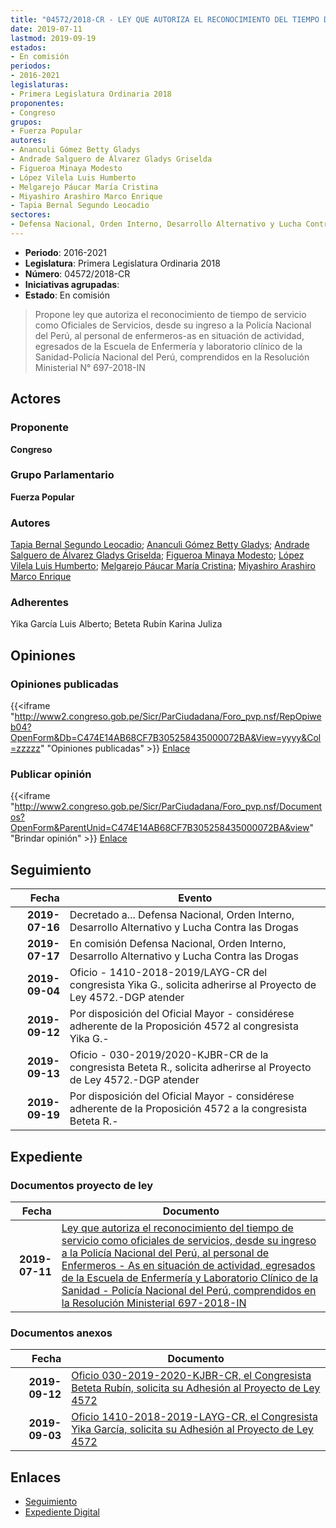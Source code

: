 ```yaml
---
title: "04572/2018-CR - LEY QUE AUTORIZA EL RECONOCIMIENTO DEL TIEMPO DE SERVICIO COMO OFICIALES DE SERVICIOS, DESDE SU INGRESO A LA POLICÍA NACIONAL DEL PERÚ, AL PERSONAL DE ENFERMEROS-AS EN SITUACIÓN DE ACTIVIDAD, EGRESADOS DE LA ESCUELA DE ENFERMERÍA Y LABORATORIO CLÍNICO DE LA SANIDAD-POLICÍA NACIONAL DEL PERÚ, COMPRENDIDOS EN LA RESOLUCIÓN MINISTERIAL N° 697-2018-IN"
date: 2019-07-11
lastmod: 2019-09-19
estados:
- En comisión
periodos:
- 2016-2021
legislaturas:
- Primera Legislatura Ordinaria 2018
proponentes:
- Congreso
grupos:
- Fuerza Popular
autores:
- Ananculi Gómez Betty Gladys
- Andrade Salguero de Álvarez Gladys Griselda
- Figueroa Minaya Modesto
- López Vilela Luis Humberto
- Melgarejo Páucar María Cristina
- Miyashiro Arashiro Marco Enrique
- Tapia Bernal Segundo Leocadio
sectores:
- Defensa Nacional, Orden Interno, Desarrollo Alternativo y Lucha Contra las Drogas
---
```

- **Periodo**: 2016-2021
- **Legislatura**: Primera Legislatura Ordinaria 2018
- **Número**: 04572/2018-CR
- **Iniciativas agrupadas**: 
- **Estado**: En comisión

> Propone ley que autoriza el reconocimiento de tiempo de servicio como Oficiales de Servicios, desde su ingreso a la Policía Nacional del Perú, al personal de enfermeros-as en situación de actividad, egresados de la Escuela de Enfermería y laboratorio clínico de la Sanidad-Policía Nacional del Perú, comprendidos en la Resolución Ministerial N° 697-2018-IN


## Actores

### Proponente

**Congreso**

### Grupo Parlamentario

**Fuerza Popular**

### Autores

[Tapia Bernal Segundo Leocadio](mailto:mailto:stapia@congreso.gob.pe); [Ananculi Gómez Betty Gladys](mailto:mailto:bananculi@congreso.gob.pe); [Andrade Salguero de Álvarez Gladys Griselda](mailto:mailto:gandrade@congreso.gob.pe); [Figueroa Minaya Modesto](mailto:mailto:mfigueroam@congreso.gob.pe); [López Vilela Luis Humberto](mailto:mailto:llopezv@congreso.gob.pe); [Melgarejo Páucar María Cristina](mailto:mailto:mmelgarejo@congreso.gob.pe); [Miyashiro Arashiro Marco Enrique](mailto:mailto:mmiyashiro@congreso.gob.pe)

### Adherentes

Yika García Luis Alberto; Beteta Rubín Karina Juliza

## Opiniones

### Opiniones publicadas

{{<iframe "http://www2.congreso.gob.pe/Sicr/ParCiudadana/Foro_pvp.nsf/RepOpiweb04?OpenForm&Db=C474E14AB68CF7B305258435000072BA&View=yyyy&Col=zzzzz" "Opiniones publicadas" >}}
[Enlace](http://www2.congreso.gob.pe/Sicr/ParCiudadana/Foro_pvp.nsf/RepOpiweb04?OpenForm&Db=C474E14AB68CF7B305258435000072BA&View=yyyy&Col=zzzzz)

### Publicar opinión

{{<iframe "http://www2.congreso.gob.pe/Sicr/ParCiudadana/Foro_pvp.nsf/Documentos?OpenForm&ParentUnid=C474E14AB68CF7B305258435000072BA&view" "Brindar opinión" >}}
[Enlace](http://www2.congreso.gob.pe/Sicr/ParCiudadana/Foro_pvp.nsf/Documentos?OpenForm&ParentUnid=C474E14AB68CF7B305258435000072BA&view)


## Seguimiento

| Fecha | Evento |
|------:|--------|
| **2019-07-16** | Decretado a... Defensa Nacional, Orden Interno, Desarrollo Alternativo y Lucha Contra las Drogas |
| **2019-07-17** | En comisión Defensa Nacional, Orden Interno, Desarrollo Alternativo y Lucha Contra las Drogas |
| **2019-09-04** | Oficio - 1410-2018-2019/LAYG-CR del congresista Yika G., solicita adherirse al Proyecto de Ley 4572.-DGP atender |
| **2019-09-12** | Por disposición del Oficial Mayor - considérese adherente de la Proposición 4572 al congresista Yika G.- |
| **2019-09-13** | Oficio - 030-2019/2020-KJBR-CR de la congresista Beteta R., solicita adherirse al Proyecto de Ley 4572.-DGP atender |
| **2019-09-19** | Por disposición del Oficial Mayor - considérese adherente de la Proposición 4572 a la congresista Beteta R.- |

## Expediente

### Documentos proyecto de ley

| Fecha | Documento |
|------:|-----------|
| **2019-07-11** | [Ley que autoriza el reconocimiento del tiempo de servicio como oficiales de servicios, desde su ingreso a la Policía Nacional del Perú, al personal de Enfermeros - As en situación de actividad, egresados de la Escuela de Enfermería y Laboratorio Clínico de la Sanidad - Policía Nacional del Perú, comprendidos en la Resolución Ministerial 697-2018-IN](http://www.leyes.congreso.gob.pe/Documentos/2016_2021/Proyectos_de_Ley_y_de_Resoluciones_Legislativas/PL0457220190711.pdf) |

### Documentos anexos

| Fecha | Documento |
|------:|-----------|
| **2019-09-12** | [Oficio 030-2019-2020-KJBR-CR, el Congresista Beteta Rubín, solicita su Adhesión al Proyecto de Ley 4572](http://www.leyes.congreso.gob.pe/Documentos/2016_2021/Oficios/Congresistas/MEMORANDUM-113-2018-2019-PVP-CR.pdf) |
| **2019-09-03** | [Oficio 1410-2018-2019-LAYG-CR, el Congresista Yika García, solicita su Adhesión al Proyecto de Ley 4572](http://www.leyes.congreso.gob.pe/Documentos/2016_2021/Oficios/Congresistas/MEMORANDUM-113-2018-2019-PVP-CR.pdf) |

## Enlaces

- [Seguimiento](http://www2.congreso.gob.pe/Sicr/TraDocEstProc/CLProLey2016.nsf/f7fff46988ca05b1052578e100829cc7/cfa5beda763a4dae05258435007d64da?OpenDocument)
- [Expediente Digital](http://www2.congreso.gob.pe/Sicr/TraDocEstProc/Expvirt_2011.nsf/visbusqptramdoc1621/04572?opendocument)

